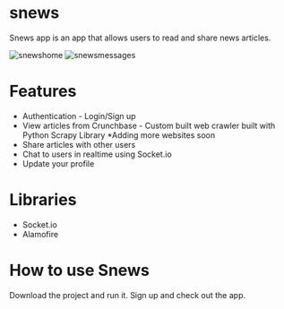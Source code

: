 # snews

Snews app is an app that allows users to read and share news articles.

![snewshome](https://user-images.githubusercontent.com/20932949/44247812-9a4d3c80-a1ac-11e8-9360-b86575ef06b7.png)
![snewsmessages](https://user-images.githubusercontent.com/20932949/44247862-f2843e80-a1ac-11e8-9b5e-ab6d2adf50fd.png)

# Features
* Authentication - Login/Sign up
* View articles from Crunchbase - Custom built web crawler built with Python Scrapy Library \*Adding more websites soon
* Share articles with other users
* Chat to users in realtime using Socket.io
* Update your profile

# Libraries
* Socket.io
* Alamofire

# How to use Snews

Download the project and run it. Sign up and check out the app.
